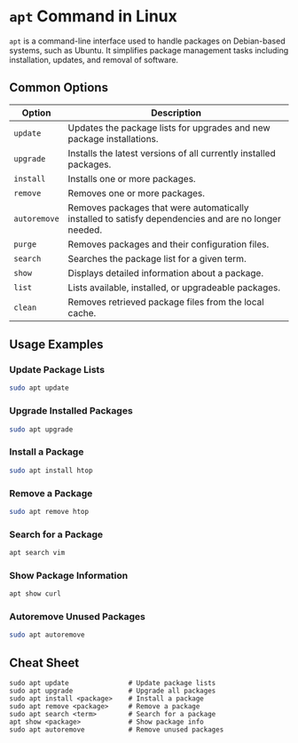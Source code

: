 # `apt` Command in Linux

`apt` is a command-line interface used to handle packages on Debian-based systems, such as Ubuntu. It simplifies package management tasks including installation, updates, and removal of software.

## Common Options

| Option         | Description                                                    |
|----------------|----------------------------------------------------------------|
| `update`       | Updates the package lists for upgrades and new package installations. |
| `upgrade`      | Installs the latest versions of all currently installed packages. |
| `install`      | Installs one or more packages.                                 |
| `remove`       | Removes one or more packages.                                  |
| `autoremove`   | Removes packages that were automatically installed to satisfy dependencies and are no longer needed. |
| `purge`        | Removes packages and their configuration files.                |
| `search`       | Searches the package list for a given term.                    |
| `show`         | Displays detailed information about a package.                 |
| `list`         | Lists available, installed, or upgradeable packages.           |
| `clean`        | Removes retrieved package files from the local cache.          |

## Usage Examples

### Update Package Lists
```bash
sudo apt update
```

### Upgrade Installed Packages
```bash
sudo apt upgrade
```

### Install a Package
```bash
sudo apt install htop
```

### Remove a Package
```bash
sudo apt remove htop
```

### Search for a Package
```bash
apt search vim
```

### Show Package Information
```bash
apt show curl
```

### Autoremove Unused Packages
```bash
sudo apt autoremove
```

## Cheat Sheet

```plaintext
sudo apt update               # Update package lists
sudo apt upgrade              # Upgrade all packages
sudo apt install <package>    # Install a package
sudo apt remove <package>     # Remove a package
sudo apt search <term>        # Search for a package
apt show <package>            # Show package info
sudo apt autoremove           # Remove unused packages
```
